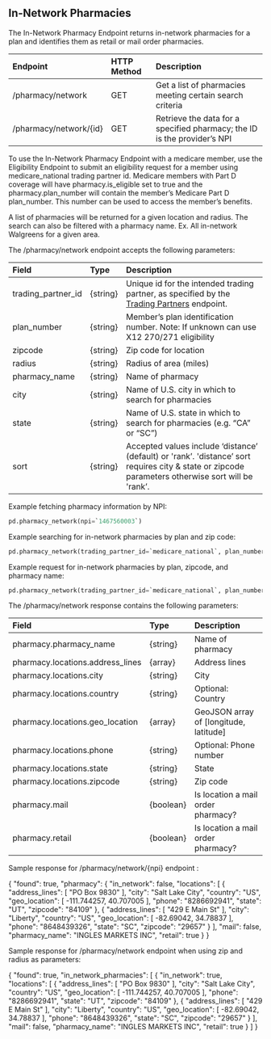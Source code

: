 ## In-Network Pharmacies

The In-Network Pharmacy Endpoint returns in-network pharmacies for a plan and
identifies them as retail or mail order pharmacies.

| Endpoint               | HTTP Method | Description                                                              |
|:-----------------------|:------------|:-------------------------------------------------------------------------|
| /pharmacy/network      | GET         | Get a list of pharmacies meeting certain search criteria                 |
| /pharmacy/network/{id} | GET         | Retrieve the data for a specified pharmacy; the ID is the provider’s NPI |

To use the In-Network Pharmacy Endpoint with a medicare member, use the Eligibility Endpoint
to submit an eligibility request for a member using medicare_national trading partner id. 
Medicare members with Part D coverage will have pharmacy.is_eligible set to true and the 
pharmacy.plan_number will contain the member’s Medicare Part D plan_number. This number can be 
used to access the member’s benefits.
 
A list of pharmacies will be returned for a given location and radius. The search can also be 
filtered with a pharmacy name. Ex. All in-network Walgreens for a given area.
 
The /pharmacy/network endpoint accepts the following parameters:
 
| Field       | Type     | Description                                                                                                                                 |
|:------------|:---------|:--------------------------------------------------------------------------------------------------------------------------------------------|
| trading_partner_id | {string} | Unique id for the intended trading partner, as specified by the [Trading Partners](https://platform.pokitdok.com/documentation/v4/#trading-partners) endpoint. |
| plan_number        | {string} | Member’s plan identification number. Note: If unknown can use X12 270/271 eligibility                                                |
| zipcode | {string} | Zip code for location      |
| radius        | {string} | Radius of area (miles)                                                                                                                    |
| pharmacy_name        | {string} | Name of pharmacy                                                                                                                   |
| city  | {string} | Name of U.S. city in which to search for pharmacies |
| state | {string} | Name of U.S. state in which to search for pharmacies (e.g. “CA” or “SC”)                                                                           |
| sort | {string} | Accepted values include ‘distance’ (default) or 'rank’. 'distance’ sort requires city & state or zipcode parameters otherwise sort will be 'rank’. |

Example fetching pharmacy information by NPI:

```python
pd.pharmacy_network(npi=`1467560003`)
```

Example searching for in-network pharmacies by plan and zip code:

```python
pd.pharmacy_network(trading_partner_id=`medicare_national`, plan_number=`S5820003`, zipcode=`29307`, radius=`15mi`)
```

Example request for in-network pharmacies by plan, zipcode, and pharmacy name:

```python
pd.pharmacy_network(trading_partner_id=`medicare_national`, plan_number=`S5820003`, zipcode=`29307`, radius=`15mi`, pharmacy_name=`walgreens`)
```

The /pharmacy/network response contains the following parameters:

| Field                            | Type     | Description                            |
|:---------------------------------|:---------|:---------------------------------------|
| pharmacy.pharmacy_name           | {string} | Name of pharmacy                       |
| pharmacy.locations.address_lines | {array}  | Address lines                          |
| pharmacy.locations.city          | {string} | City                                   |
| pharmacy.locations.country       | {string} | Optional: Country                      |
| pharmacy.locations.geo_location  | {array}  | GeoJSON array of [longitude, latitude] |
| pharmacy.locations.phone         | {string} | Optional: Phone number                 |
| pharmacy.locations.state         | {string} | State                                  |
| pharmacy.locations.zipcode       | {string} | Zip code                               |  
| pharmacy.mail                    | {boolean}| Is location a mail order pharmacy?     |
| pharmacy.retail                  | {boolean}| Is location a mail order pharmacy?     |

Sample response for /pharmacy/network/{npi} endpoint : 

{
    "found": true, 
    "pharmacy": {
        "in_network": false, 
        "locations": [
            {
                "address_lines": [
                    "PO Box 9830"
                ], 
                "city": "Salt Lake City", 
                "country": "US", 
                "geo_location": [
                    -111.744257, 
                    40.707005
                ], 
                "phone": "8286692941", 
                "state": "UT", 
                "zipcode": "84109"
            }, 
            {
                "address_lines": [
                    "429 E Main St"
                ], 
                "city": "Liberty", 
                "country": "US", 
                "geo_location": [
                    -82.69042, 
                    34.78837
                ], 
                "phone": "8648439326", 
                "state": "SC", 
                "zipcode": "29657"
            }
        ], 
        "mail": false, 
        "pharmacy_name": "INGLES MARKETS INC", 
        "retail": true
    }
}

Sample response for /pharmacy/network endpoint when using zip and radius as parameters: 

{
    "found": true, 
    "in_network_pharmacies": [
        {
            "in_network": true, 
            "locations": [
                {
                    "address_lines": [
                        "PO Box 9830"
                    ], 
                    "city": "Salt Lake City", 
                    "country": "US", 
                    "geo_location": [
                        -111.744257, 
                        40.707005
                    ], 
                    "phone": "8286692941", 
                    "state": "UT", 
                    "zipcode": "84109"
                }, 
                {
                    "address_lines": [
                        "429 E Main St"
                    ], 
                    "city": "Liberty", 
                    "country": "US", 
                    "geo_location": [
                        -82.69042, 
                        34.78837
                    ], 
                    "phone": "8648439326", 
                    "state": "SC", 
                    "zipcode": "29657"
                }
            ], 
            "mail": false, 
            "pharmacy_name": "INGLES MARKETS INC", 
            "retail": true
        }
    ]
}
